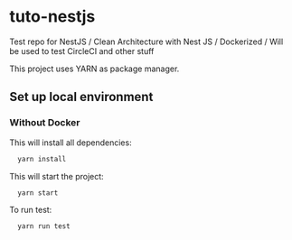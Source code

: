 # tuto-nestjs

Test repo for NestJS / Clean Architecture with Nest JS / Dockerized / Will be used to test CircleCI and other stuff

This project uses YARN as package manager.

## Set up local environment

### Without Docker

This will install all dependencies:

```sh
  yarn install
```

This will start the project:

```sh
  yarn start
```

To run test:

```sh
  yarn run test
```
